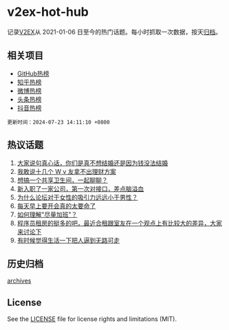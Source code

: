 # v2ex-hot-hub

 记录[V2EX](https://www.v2ex.com/)从 2021-01-06 日至今的热门话题。每小时抓取一次数据，按天[归档](archives)。
 
 ## 相关项目

- [GitHub热榜](https://github.com/snaildev/github-hot-hub)
- [知乎热榜](https://github.com/snaildev/zhihu-hot-hub)
- [微博热榜](https://github.com/snaildev/weibo-hot-hub)
- [头条热榜](https://github.com/snaildev/toutiao-hot-hub)
- [抖音热榜](https://github.com/snaildev/douyin-hot-hub)


 `更新时间：2024-07-23 14:11:10 +0800`

## 热议话题

1. [大家说句真心话，你们是真不想结婚还是因为钱没法结婚](https://www.v2ex.com/t/1059354)
1. [我敢说十几个 W v 友拿不出理财方案](https://www.v2ex.com/t/1059173)
1. [想搞一个共享卫生间，一起聊聊？](https://www.v2ex.com/t/1059317)
1. [新入职了一家公司，第一次对接口，差点脑溢血](https://www.v2ex.com/t/1059222)
1. [为什么论坛对于女性的吸引力远远小于男性？](https://www.v2ex.com/t/1059299)
1. [每天早上要开会真的太要命了](https://www.v2ex.com/t/1059306)
1. [如何理解"尽量加班"？](https://www.v2ex.com/t/1059232)
1. [程序员租房的挺多的吧，最近合租跟室友在一个观点上有比较大的差异，大家来讨论下](https://www.v2ex.com/t/1059376)
1. [有时候觉得生活一下把人逼到无路可走](https://www.v2ex.com/t/1059348)

## 历史归档

[archives](archives)

## License

See the [LICENSE](LICENSE) file for license rights and limitations (MIT).
